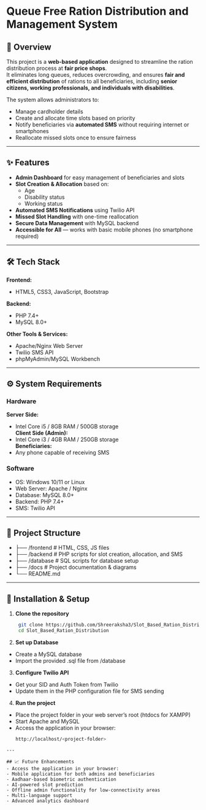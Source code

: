 # Queue Free Ration Distribution and Management System

## 📌 Overview
This project is a **web-based application** designed to streamline the ration distribution process at **fair price shops**.  
It eliminates long queues, reduces overcrowding, and ensures **fair and efficient distribution** of rations to all beneficiaries, including **senior citizens, working professionals, and individuals with disabilities**.  

The system allows administrators to:
- Manage cardholder details
- Create and allocate time slots based on priority
- Notify beneficiaries via **automated SMS** without requiring internet or smartphones
- Reallocate missed slots once to ensure fairness

---

## ✨ Features
- **Admin Dashboard** for easy management of beneficiaries and slots  
- **Slot Creation & Allocation** based on:
  - Age
  - Disability status
  - Working status
- **Automated SMS Notifications** using Twilio API  
- **Missed Slot Handling** with one-time reallocation  
- **Secure Data Management** with MySQL backend  
- **Accessible for All** — works with basic mobile phones (no smartphone required)  

---

## 🛠️ Tech Stack
**Frontend:**
- HTML5, CSS3, JavaScript, Bootstrap  

**Backend:**
- PHP 7.4+  
- MySQL 8.0+  

**Other Tools & Services:**
- Apache/Nginx Web Server  
- Twilio SMS API  
- phpMyAdmin/MySQL Workbench  

---

## ⚙️ System Requirements

### **Hardware**
**Server Side:**
- Intel Core i5 / 8GB RAM / 500GB storage  
**Client Side (Admin):**
- Intel Core i3 / 4GB RAM / 250GB storage  
**Beneficiaries:**
- Any phone capable of receiving SMS  

### **Software**
- OS: Windows 10/11 or Linux  
- Web Server: Apache / Nginx  
- Database: MySQL 8.0+  
- Backend: PHP 7.4+  
- SMS: Twilio API  

---

## 📂 Project Structure
- ├── /frontend # HTML, CSS, JS files
- ├── /backend # PHP scripts for slot creation, allocation, and SMS
- ├── /database # SQL scripts for database setup
- ├── /docs # Project documentation & diagrams
- └── README.md


---

## 🚀 Installation & Setup

1. **Clone the repository**
   ```bash
    git clone https://github.com/Shreeraksha3/Slot_Based_Ration_Distribution.git
    cd Slot_Based_Ration_Distribution
2. **Set up Database**
- Create a MySQL database
- Import the provided .sql file from /database
3. **Configure Twilio API**
- Get your SID and Auth Token from Twilio
- Update them in the PHP configuration file for SMS sending
4. **Run the project**
- Place the project folder in your web server’s root (htdocs for XAMPP)
- Start Apache and MySQL
- Access the application in your browser:
  ```bash
  http://localhost/<project-folder>
```
---

## 📈 Future Enhancements
- Access the application in your browser:
- Mobile application for both admins and beneficiaries
- Aadhaar-based biometric authentication
- AI-powered slot prediction
- Offline admin functionality for low-connectivity areas
- Multi-language support
- Advanced analytics dashboard


